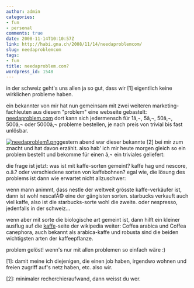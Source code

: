 ```yaml
---
author: admin
categories:
- fun
- personal
comments: true
date: 2008-11-14T10:10:57Z
link: http://habi.gna.ch/2008/11/14/needaproblemcom/
slug: needaproblemcom
tags:
- fun
title: needaproblem.com?
wordpress_id: 1548
---
```


in der schweiz geht's uns allen ja so gut, dass wir [1] eigentlich keine wirklichen probleme haben.




ein bekannter von mir hat nun gemeinsam mit zwei weiteren marketing-fachleuten aus diesem "problem" eine webseite gebastelt: [needaproblem.com](http://www.needaproblem.com/) dort kann sich jedermensch für 1â‚¬, 5â‚¬, 50â‚¬, 500â‚¬ oder 5000â‚¬ probleme bestellen, je nach preis von trivial bis fast unlösbar.

[![needaproblem1.png](http://habi.gna.ch/wp-content/uploads/2008/11/needaproblem1.jpg)](http://habi.gna.ch/wp-content/uploads/2008/11/needaproblem1.png)gestern abend war dieser bekannte [2] bei mir zum znacht und hat davon erzählt. also hab' ich mir heute morgen gleich so ein problem bestellt und bekomme für einen â‚¬ ein triviales geliefert:




    







  die frage ist jetzt: was ist mit kaffe-sorten gemeint? kaffe hag und nescore, o.ä.? oder verschiedene sorten von kaffebohnen? egal wie, die lösung des problems ist dann wie erwartet nicht allzuschwer:  






wenn mann animmt, dass nestle der weltweit grösste kaffe-verkäufer ist, dann ist wohl nescafÃ© eine der gängisten sorten. starbucks verkauft auch viel kaffe, also ist die starbucks-sorte wohl die zweite. oder nespresso, jedenfalls in der schweiz...




wenn aber mit sorte die biologische art gemeint ist, dann hilft ein kleiner ausflug auf die [kaffe](http://de.wikipedia.org/wiki/Kaffee)-seite der wikipedia weiter: Coffea arabica und Coffea canephora, auch bekannt als arabica-kaffe und robusta sind die beiden wichtigsten arten der kaffeepflanze.

problem gelöst! wenn's nur mit allen problemen so einfach wäre :)  

[1]: damit meine ich diejenigen, die einen job haben, irgendwo wohnen und freien zugriff auf's netz haben, etc. also wir.



[2]: minimaler recherchieraufwand, dann weisst du wer.



